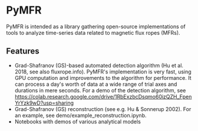 # PyMFR

PyMFR is intended as a library gathering open-source implementations of tools to analyze time-series
data related to magnetic flux ropes (MFRs).

## Features
* Grad-Shafranov (GS)-based automated detection algorithm (Hu et al. 2018, see also fluxrope.info).
    PyMFR's implementation is very fast, using GPU computation and improvements to the algorithm for performance.
    It can process a day's worth of data at a wide range of trial axes and durations in mere seconds.
    For a demo of the detection algorithm,
    see https://colab.research.google.com/drive/1RbExzbcDsqmo60izQZH_FpenYrYzk9wD?usp=sharing
* Grad-Shafranov (GS) reconstruction (see e.g. Hu & Sonnerup 2002). For an example, see demo/example_reconstruction.ipynb.
* Notebooks with demos of various analytical models
